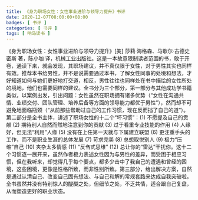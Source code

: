 ```yaml
---
title: 《身为职场女性：女性事业进阶与领导力提升》书评
date: 2020-12-07T08:00:00+08:00
badges: [ 书评 ]
categories: [ 书评 ]
tags: [ 响马读书 ]
---
```


《身为职场女性：女性事业进阶与领导力提升》[美] 莎莉·海格森、马歇尔·古德史密斯 著，陈小咖 译，机械工业出版社。这是一本故意限制读者范围的书，敢于开卷，通读下来，就会发现，其职场建议，并不真仅限于女性，对于男性其实也同样有效。推荐本书给男性，并不是说需要通过本书，了解女性同事的处境和想法，才好知道如何与她们更好地打交道，相反，男性往往也同样处在书中描绘的女性所处的境地，他们也需要同样的建议。全书分为三个部分，第一部分与其他成功学书籍类似，以案例出发，引出问题：女性虽然在职场拥有诸多优势（“女性在沟通共情、业绩交付、团队管理、培养后备等方面的领导能力都优于男性”），然而却不可避免地面临瓶颈（“从前那些帮助过自己的工作习惯，现在反而挡了自己的道”）。第二部分是全书主体，讲述了职场女性的十二个“坏习惯”：(1) 不愿提及自己的贡献 (2) 期待别人自然而然地注意到你的贡献 (3) 过于看重专业技能的作用 (4) 人缘好，但无法“利用”人缘 (5) 没有在上任第一天就与下属建立联盟 (6) 更注重手头的工作，而不是职业生涯的总体发展 (7) 苛求完美 (8) 总想取悦别人 (9) 极力“压缩”自己 (10) 夹杂太多情感 (11) “反刍式思维” (12) 总让你的“雷达”干扰你。这十二个习惯逐一展开来，虽然作者极力表述女性因为与男性的差异，而受困于相应习惯，但在我听来，却觉得几乎每个要点，都多少击中了我自己的遭遇和曾经的困境，这些困境，更像是性格所致，而非性别所致。第三部分，给出解决方案，自然是通过认清自己、改变自己固有想法、与自己和解的常规套路来达成自我突破啦。全书虽然并没有特别惊人的醍醐之处，但细节之处，不乏共情，适合跟自己复盘，从而塑造更好的职业状态。
